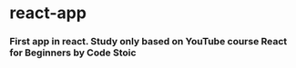 # react-app

### First app in react. Study only based on YouTube course React for Beginners by Code Stoic